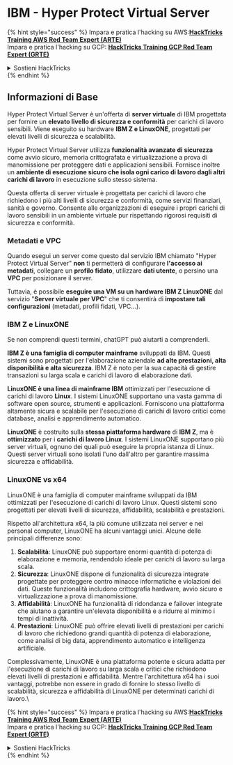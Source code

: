 # IBM - Hyper Protect Virtual Server

{% hint style="success" %}
Impara e pratica l'hacking su AWS:<img src="/.gitbook/assets/image.png" alt="" data-size="line">[**HackTricks Training AWS Red Team Expert (ARTE)**](https://training.hacktricks.xyz/courses/arte)<img src="/.gitbook/assets/image.png" alt="" data-size="line">\
Impara e pratica l'hacking su GCP: <img src="/.gitbook/assets/image (2).png" alt="" data-size="line">[**HackTricks Training GCP Red Team Expert (GRTE)**<img src="/.gitbook/assets/image (2).png" alt="" data-size="line">](https://training.hacktricks.xyz/courses/grte)

<details>

<summary>Sostieni HackTricks</summary>

* Controlla i [**piani di abbonamento**](https://github.com/sponsors/carlospolop)!
* **Unisciti al** 💬 [**gruppo Discord**](https://discord.gg/hRep4RUj7f) o al [**gruppo telegram**](https://t.me/peass) o **seguici** su **Twitter** 🐦 [**@hacktricks\_live**](https://twitter.com/hacktricks\_live)**.**
* **Condividi trucchi di hacking inviando PR ai** [**HackTricks**](https://github.com/carlospolop/hacktricks) e ai [**HackTricks Cloud**](https://github.com/carlospolop/hacktricks-cloud) repository di Github.

</details>
{% endhint %}

## Informazioni di Base

Hyper Protect Virtual Server è un'offerta di **server virtuale** di IBM progettata per fornire un **elevato livello di sicurezza e conformità** per carichi di lavoro sensibili. Viene eseguito su hardware **IBM Z e LinuxONE**, progettati per elevati livelli di sicurezza e scalabilità.

Hyper Protect Virtual Server utilizza **funzionalità avanzate di sicurezza** come avvio sicuro, memoria crittografata e virtualizzazione a prova di manomissione per proteggere dati e applicazioni sensibili. Fornisce inoltre un **ambiente di esecuzione sicuro che isola ogni carico di lavoro dagli altri carichi di lavoro** in esecuzione sullo stesso sistema.

Questa offerta di server virtuale è progettata per carichi di lavoro che richiedono i più alti livelli di sicurezza e conformità, come servizi finanziari, sanità e governo. Consente alle organizzazioni di eseguire i propri carichi di lavoro sensibili in un ambiente virtuale pur rispettando rigorosi requisiti di sicurezza e conformità.

### Metadati e VPC

Quando esegui un server come questo dal servizio IBM chiamato "Hyper Protect Virtual Server" **non** ti permetterà di configurare **l'accesso ai metadati**, collegare un **profilo fidato**, utilizzare **dati utente**, o persino una **VPC** per posizionare il server.

Tuttavia, è possibile **eseguire una VM su un hardware IBM Z LinuxONE** dal servizio "**Server virtuale per VPC**" che ti consentirà di **impostare tali configurazioni** (metadati, profili fidati, VPC...).

### IBM Z e LinuxONE

Se non comprendi questi termini, chatGPT può aiutarti a comprenderli.

**IBM Z è una famiglia di computer mainframe** sviluppati da IBM. Questi sistemi sono progettati per l'elaborazione aziendale **ad alte prestazioni, alta disponibilità e alta sicurezza**. IBM Z è noto per la sua capacità di gestire transazioni su larga scala e carichi di lavoro di elaborazione dati.

**LinuxONE è una linea di mainframe IBM** ottimizzati per l'esecuzione di carichi di lavoro **Linux**. I sistemi LinuxONE supportano una vasta gamma di software open source, strumenti e applicazioni. Forniscono una piattaforma altamente sicura e scalabile per l'esecuzione di carichi di lavoro critici come database, analisi e apprendimento automatico.

**LinuxONE** è costruito sulla **stessa piattaforma hardware** di **IBM Z**, ma è **ottimizzato** per i **carichi di lavoro Linux**. I sistemi LinuxONE supportano più server virtuali, ognuno dei quali può eseguire la propria istanza di Linux. Questi server virtuali sono isolati l'uno dall'altro per garantire massima sicurezza e affidabilità.

### LinuxONE vs x64

LinuxONE è una famiglia di computer mainframe sviluppati da IBM ottimizzati per l'esecuzione di carichi di lavoro Linux. Questi sistemi sono progettati per elevati livelli di sicurezza, affidabilità, scalabilità e prestazioni.

Rispetto all'architettura x64, la più comune utilizzata nei server e nei personal computer, LinuxONE ha alcuni vantaggi unici. Alcune delle principali differenze sono:

1. **Scalabilità**: LinuxONE può supportare enormi quantità di potenza di elaborazione e memoria, rendendolo ideale per carichi di lavoro su larga scala.
2. **Sicurezza**: LinuxONE dispone di funzionalità di sicurezza integrate progettate per proteggere contro minacce informatiche e violazioni dei dati. Queste funzionalità includono crittografia hardware, avvio sicuro e virtualizzazione a prova di manomissione.
3. **Affidabilità**: LinuxONE ha funzionalità di ridondanza e failover integrate che aiutano a garantire un'elevata disponibilità e a ridurre al minimo i tempi di inattività.
4. **Prestazioni**: LinuxONE può offrire elevati livelli di prestazioni per carichi di lavoro che richiedono grandi quantità di potenza di elaborazione, come analisi di big data, apprendimento automatico e intelligenza artificiale.

Complessivamente, LinuxONE è una piattaforma potente e sicura adatta per l'esecuzione di carichi di lavoro su larga scala e critici che richiedono elevati livelli di prestazioni e affidabilità. Mentre l'architettura x64 ha i suoi vantaggi, potrebbe non essere in grado di fornire lo stesso livello di scalabilità, sicurezza e affidabilità di LinuxONE per determinati carichi di lavoro.\

{% hint style="success" %}
Impara e pratica l'hacking su AWS:<img src="/.gitbook/assets/image.png" alt="" data-size="line">[**HackTricks Training AWS Red Team Expert (ARTE)**](https://training.hacktricks.xyz/courses/arte)<img src="/.gitbook/assets/image.png" alt="" data-size="line">\
Impara e pratica l'hacking su GCP: <img src="/.gitbook/assets/image (2).png" alt="" data-size="line">[**HackTricks Training GCP Red Team Expert (GRTE)**<img src="/.gitbook/assets/image (2).png" alt="" data-size="line">](https://training.hacktricks.xyz/courses/grte)

<details>

<summary>Sostieni HackTricks</summary>

* Controlla i [**piani di abbonamento**](https://github.com/sponsors/carlospolop)!
* **Unisciti al** 💬 [**gruppo Discord**](https://discord.gg/hRep4RUj7f) o al [**gruppo telegram**](https://t.me/peass) o **seguici** su **Twitter** 🐦 [**@hacktricks\_live**](https://twitter.com/hacktricks\_live)**.**
* **Condividi trucchi di hacking inviando PR ai** [**HackTricks**](https://github.com/carlospolop/hacktricks) e ai [**HackTricks Cloud**](https://github.com/carlospolop/hacktricks-cloud) repository di Github.

</details>
{% endhint %}
